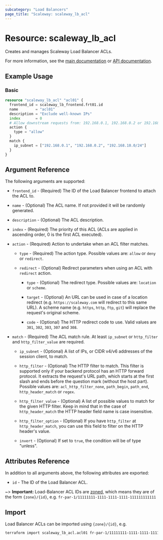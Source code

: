 ```yaml
---
subcategory: "Load Balancers"
page_title: "Scaleway: scaleway_lb_acl"
---
```


# Resource: scaleway_lb_acl

Creates and manages Scaleway Load Balancer ACLs.

For more information, see the [main documentation](https://www.scaleway.com/en/docs/load-balancer/reference-content/acls/) or [API documentation](https://www.scaleway.com/en/developers/api/load-balancer/zoned-api/#path-acls-get-an-acl).

## Example Usage

### Basic

```terraform
resource "scaleway_lb_acl" "acl01" {
  frontend_id = scaleway_lb_frontend.frt01.id
  name        = "acl01"
  description = "Exclude well-known IPs"
  index       = 0
  # Allow downstream requests from: 192.168.0.1, 192.168.0.2 or 192.168.10.0/24
  action {
    type = "allow"
  }
  match {
    ip_subnet = ["192.168.0.1", "192.168.0.2", "192.168.10.0/24"]
  }
}
```

## Argument Reference

The following arguments are supported:

- `frontend_id` - (Required) The ID of the Load Balancer frontend to attach the ACL to.

- `name` - (Optional) The ACL name. If not provided it will be randomly generated.

- `description` - (Optional) The ACL description.

- `index` - (Required) The priority of this ACL (ACLs are applied in ascending order, 0 is the first ACL executed).

- `action` - (Required) Action to undertake when an ACL filter matches.

    - `type` - (Required) The action type. Possible values are: `allow` or `deny` or `redirect`.

    - `redirect` - (Optional) Redirect parameters when using an ACL with `redirect` action.

        - `type`  - (Optional) The redirect type. Possible values are: `location` or `scheme`.

        - `target`  - (Optional) An URL can be used in case of a location redirect (e.g. `https://scaleway.com` will redirect to this same URL). A scheme name (e.g. `https`, `http`, `ftp`, `git`) will replace the request's original scheme.

        - `code`  - (Optional) The HTTP redirect code to use. Valid values are `301`, `302`, `303`, `307` and `308`.

- `match` - (Required) The ACL match rule. At least `ip_subnet` or `http_filter` and `http_filter_value` are required.

    - `ip_subnet` - (Optional) A list of IPs, or CIDR v4/v6 addresses of the session client, to match.

    - `http_filter` - (Optional) The HTTP filter to match. This filter is supported only if your backend protocol has an HTTP forward protocol.
      It extracts the request's URL path, which starts at the first slash and ends before the question mark (without the host part).
      Possible values are: `acl_http_filter_none`, `path_begin`, `path_end`, `http_header_match` or `regex`.

    - `http_filter_value` - (Optional) A list of possible values to match for the given HTTP filter.
      Keep in mind that in the case of `http_header_match` the HTTP header field name is case insensitive.

    - `http_filter_option` - (Optional) If you have `http_filter` at `http_header_match`, you can use this field to filter on the HTTP header's value.

    - `invert` - (Optional) If set to `true`, the condition will be of type "unless".

## Attributes Reference

In addition to all arguments above, the following attributes are exported:

- `id` - The ID of the Load Balancer ACL.

~> **Important:** Load-Balancer ACL IDs are [zoned](../guides/regions_and_zones.md#resource-ids), which means they are of the form `{zone}/{id}`, e.g. `fr-par-1/11111111-1111-1111-1111-111111111111`


## Import

Load Balancer ACLs can be imported using `{zone}/{id}`, e.g.

```bash
terraform import scaleway_lb_acl.acl01 fr-par-1/11111111-1111-1111-1111-111111111111
```
